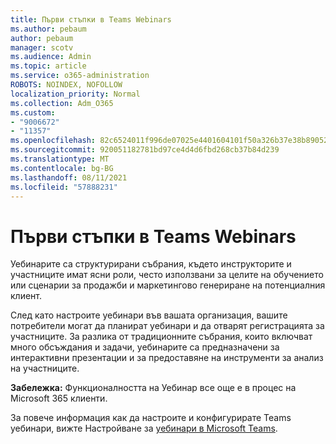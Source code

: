 ```yaml
---
title: Първи стъпки в Teams Webinars
ms.author: pebaum
author: pebaum
manager: scotv
ms.audience: Admin
ms.topic: article
ms.service: o365-administration
ROBOTS: NOINDEX, NOFOLLOW
localization_priority: Normal
ms.collection: Adm_O365
ms.custom:
- "9006672"
- "11357"
ms.openlocfilehash: 82c6524011f996de07025e4401604101f50a326b37e38b890524626325a01aaf
ms.sourcegitcommit: 920051182781bd97ce4d4d6fbd268cb37b84d239
ms.translationtype: MT
ms.contentlocale: bg-BG
ms.lasthandoff: 08/11/2021
ms.locfileid: "57888231"
---
```

# <a name="getting-started-with-teams-webinars"></a>Първи стъпки в Teams Webinars

Уебинарите са структурирани събрания, където инструкторите и участниците имат ясни роли, често използвани за целите на обучението или сценарии за продажби и маркетингово генериране на потенциалния клиент.

След като настроите уебинари във вашата организация, вашите потребители могат да планират уебинари и да отварят регистрацията за участниците. За разлика от традиционните събрания, които включват много обсъждания и задачи, уебинарите са предназначени за интерактивни презентации и за предоставяне на инструменти за анализ на участниците.

**Забележка:** Функционалността на Уебинар все още е в процес на Microsoft 365 клиенти. 

За повече информация как да настроите и конфигурирате Teams уебинари, вижте Настройване за [уебинари в Microsoft Teams](https://docs.microsoft.com/microsoftteams/set-up-webinars).